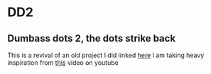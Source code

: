 # DD2
Dumbass dots 2, the dots strike back
---
This is a revival of an old project I did linked [here](https://github.com/Pumpkintitan/Minigames/blob/master/Dumbass%20Dots.html)
I am taking heavy inspiration from [this](https://www.youtube.com/watch?v=N3tRFayqVtk) video on youtube
